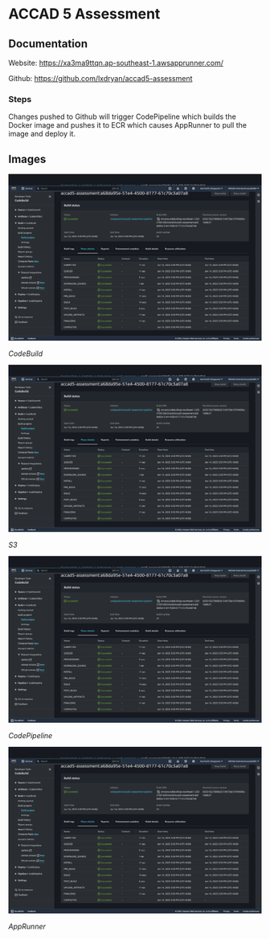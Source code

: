 # ACCAD 5 Assessment

## Documentation

Website: https://xa3ma9ttqn.ap-southeast-1.awsapprunner.com/

Github: https://github.com/lxdryan/accad5-assessment

### Steps

Changes pushed to Github will trigger CodePipeline which builds the Docker image and pushes it to ECR which causes AppRunner to pull the image and deploy it.

## Images

![codebuild](images/codebuild.png)

_CodeBuild_

![s3](images/s3.png)

_S3_

![codepipeline](images/codepipeline.png)

_CodePipeline_

![apprunner](images/apprunner.png)

_AppRunner_